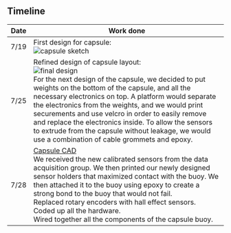 ## Timeline
| Date | Work done |
|---|---|
| 7/19 | First design for capsule: <br /> ![capsule sketch](https://github.com/jmtritch/COSMOS22-Cluster13/blob/buoy/2-buoy/Capsule/capsule-plan.png) |
| 7/25 | Refined design of capsule layout: <br /> ![final design](https://github.com/jmtritch/COSMOS22-Cluster13/blob/buoy/2-buoy/Capsule/final-capsule-design.png) <br /> For the next design of the capsule, we decided to put weights on the bottom of the capsule, and all the necessary electronics on top. A platform would separate the electronics from the weights, and we would print securements and use velcro in order to easily remove and replace the electronics inside. To allow the sensors to extrude from the capsule without leakage, we would use a combination of cable grommets and epoxy. |
| 7/28 | [Capsule CAD](https://cad.onshape.com/documents/9a7321111b4570997014b95b/w/4ca52f9e492d14f44d9d2d3c/e/9bbe53ddc6703be7f722da70 "Capsule CAD") <br /> We received the new calibrated sensors from the data acquisition group. We then printed our newly designed sensor holders that maximized contact with the buoy. We then attached it to the buoy using epoxy to create a strong bond to the buoy that would not fail. <br /> Replaced rotary encoders with hall effect sensors. <br /> Coded up all the hardware. <br /> Wired together all the components of the capsule buoy. |
